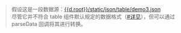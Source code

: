 > 假设这是一段数据源：<a href="{{d.root}}/static/json/table/demo3.json" target="_blank">{{d.root}}/static/json/table/demo3.json</a><br>
  尽管它并不符合 table 组件默认规定的数据格式（[#详见](#options-async-data)），但可以通过 parseData 回调将其进行转换。

<table class="layui-hide" id="ID-table-demo-parse"></table>

<!-- import layui -->
<script>
layui.use('table', function(){
  var table = layui.table;
  
  // 渲染
  table.render({
    elem: '#ID-table-demo-parse',
    url:'{{d.root}}/static/json/table/demo3.json',
    page: true,
    response: {
      statusCode: 200 // 重新规定成功的状态码为 200，table 组件默认为 0
    },
    // 将原始数据解析成 table 组件所规定的数据格式
    parseData: function(res){
      return {
        "code": res.status, //解析接口状态
        "msg": res.message, //解析提示文本
        "count": res.total, //解析数据长度
        "data": res.rows.item //解析数据列表
      };
    },
    cols: [[
      {field:'id', title:'ID', width:80, fixed: 'left', unresize: true, sort: true},
      {field:'username', title:'用户名', width:120},
      {field:'email', title:'邮箱', width:150},
      {field:'experience', title:'积分', width:100, sort: true},
      {field:'sex', title:'性别', width:80, sort: true},
      {field:'sign', title:'签名'},
      {field:'joinTime', title:'加入时间', width:120}
    ]],
    height: 315
  });
});
</script>
